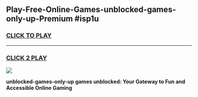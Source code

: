 
## Play-Free-Online-Games-unblocked-games-only-up-Premium #isp1u
<h3>
<a href="https://premium.freeplayer.one?title=unblocked-games-only-up&ref=8M">CLICK TO PLAY</a></h3>
<hr>

<h3>
<a href="https://premium.freeplayer.one?title=unblocked-games-only-up&ref=8M">CLICK 2 PLAY</a>
  
</h3>

<a href="https://premium.freeplayer.one?title=unblocked-games-only-up&ref=8M"><img src="https://clearcache.store/games.png"></a>


**unblocked-games-only-up games unblocked: Your Gateway to Fun and Accessible Online Gaming**
